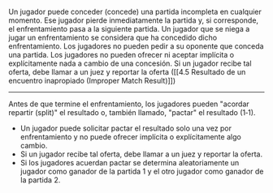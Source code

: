 Un jugador puede conceder (concede) una partida incompleta en cualquier momento. Ese jugador pierde inmediatamente la partida y, si corresponde, el enfrentamiento pasa a la siguiente partida.
Un jugador que se niega a jugar un enfrentamiento se considera que ha concedido dicho enfrentamiento.
Los jugadores no pueden pedir a su oponente que conceda una partida. Los jugadores no pueden ofrecer ni aceptar implícita o explícitamente nada a cambio de una concesión. Si un jugador recibe tal oferta, debe llamar a un juez y reportar la oferta ([[4.5 Resultado de un encuentro inapropiado (Improper Match Result)]])


--- 
Antes de que termine el enfrentamiento, los jugadores pueden "acordar repartir (split)" el resultado o, también llamado, "pactar" el resultado (1‑1).
- Un jugador puede solicitar pactar el resultado solo una vez por enfrentamiento y no puede ofrecer implícita o explícitamente algo cambio.    
- Si un jugador recibe tal oferta, debe llamar a un juez y reportar la oferta.     
- Si los jugadores acuerdan pactar se determina aleatoriamente un jugador como ganador de la partida 1 y el otro jugador como ganador de la partida 2.